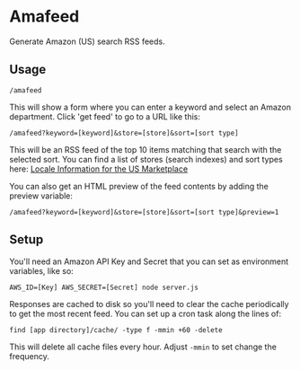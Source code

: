 # Amafeed

Generate Amazon (US) search RSS feeds. 

## Usage

	/amafeed

This will show a form where you can enter a keyword and select an Amazon department. Click 'get feed' to go to a URL like this:

	/amafeed?keyword=[keyword]&store=[store]&sort=[sort type]
	
This will be an RSS feed of the top 10 items matching that search with the selected sort. You can find a list of stores (search indexes) and sort types here: [Locale Information for the US Marketplace](http://docs.aws.amazon.com/AWSECommerceService/latest/DG/LocaleUS.html)

You can also get an HTML preview of the feed contents by adding the preview variable:

	/amafeed?keyword=[keyword]&store=[store]&sort=[sort type]&preview=1

## Setup

You'll need an Amazon API Key and Secret that you can set as environment variables, like so:

	AWS_ID=[Key] AWS_SECRET=[Secret] node server.js

Responses are cached to disk so you'll need to clear the cache periodically to get the most recent feed. You can set up a cron task along the lines of:

	find [app directory]/cache/ -type f -mmin +60 -delete

This will delete all cache files every hour. Adjust `-mmin` to set change the frequency.
